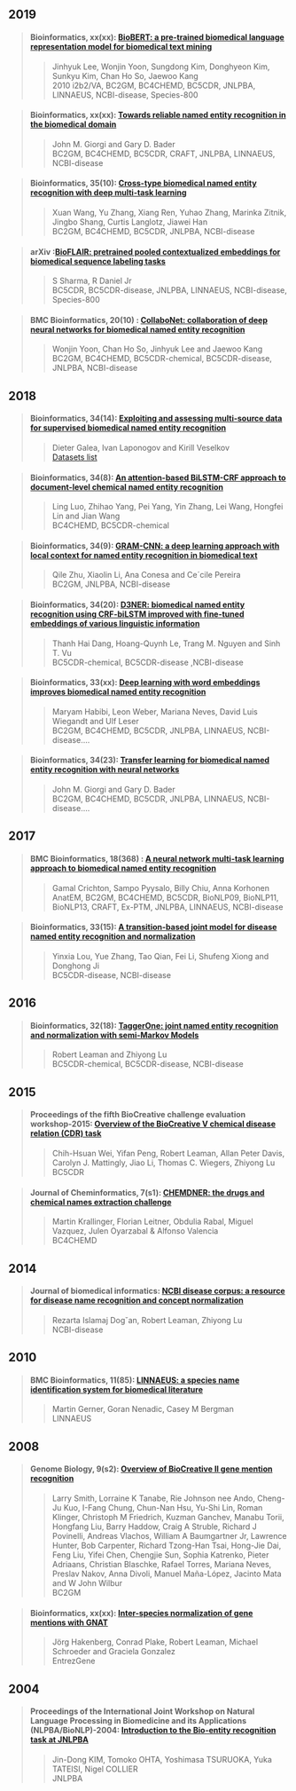 ## 2019

>#### Bioinformatics, xx(xx): [BioBERT: a pre-trained biomedical language representation model for biomedical text mining](./paper/Bioinformatics-2019_BioBERT_a_pre-trained_biomedical_language_representation_model_for_biomedical_text_mining.pdf)  
>>Jinhyuk Lee, Wonjin Yoon, Sungdong Kim, Donghyeon Kim, Sunkyu Kim, Chan Ho So, Jaewoo Kang  
>>2010 i2b2/VA, BC2GM, BC4CHEMD, BC5CDR, JNLPBA, LINNAEUS, NCBI-disease, Species-800

>#### Bioinformatics, xx(xx): [Towards reliable named entity recognition in the biomedical domain](./paper/Bioinformatics-2019_Towards_reliable_named_entity_recognition_in_the_biomedical_domain)  
>>John M. Giorgi and Gary D. Bader  
>>BC2GM, BC4CHEMD, BC5CDR, CRAFT, JNLPBA, LINNAEUS, NCBI-disease

>#### Bioinformatics, 35(10): [Cross-type biomedical named entity recognition with deep multi-task learning](./paper/Bioinformatics-2019_Cross-type_biomedical_named_entity_recognition_with_deep_multi-task_learning.pdf)  
>>Xuan Wang, Yu Zhang, Xiang Ren, Yuhao Zhang, Marinka Zitnik, Jingbo Shang, Curtis Langlotz, Jiawei Han  
>>BC2GM, BC4CHEMD, BC5CDR, JNLPBA, NCBI-disease  

>#### arXiv :[BioFLAIR: pretrained pooled contextualized embeddings for biomedical sequence labeling tasks](./paper/arXiv-2019_BioFLAIR_pretrained_pooled_contextualized_embeddings_for_biomedical_sequence_labeling_tasks.pdf)
>>S Sharma, R Daniel Jr  
>>BC5CDR, BC5CDR-disease, JNLPBA, LINNAEUS, NCBI-disease, Species-800

>#### BMC Bioinformatics, 20(10) : [CollaboNet: collaboration of deep neural networks for biomedical named entity recognition](./paper/BMC_Bioinformatics-2019_CollaboNet_Collaboration_of_Deep_neural_networks_for_biomedical_named_entity)
>>Wonjin Yoon, Chan Ho So, Jinhyuk Lee and Jaewoo Kang  
>>BC2GM, BC4CHEMD, BC5CDR-chemical, BC5CDR-disease, JNLPBA, NCBI-disease


## 2018


>#### Bioinformatics, 34(14): [Exploiting and assessing multi-source data for supervised biomedical named entity recognition](./paper/Bioinformatics-2018_Exploiting_and_assessing_multi-source_data_for_supervised_biomedical_named_entity_recognition)  
>>Dieter Galea, Ivan Laponogov and Kirill Veselkov  
>>[Datasets list](./paper/supp-info-exploiting)  



>#### Bioinformatics, 34(8): [An attention-based BiLSTM-CRF approach to document-level chemical named entity recognition](./paper/Bioinformatics-2018_An_attention-based_BiLSTM-CRF_approach_to_document-level_chemical_named_entity_recognition)  
>>Ling Luo, Zhihao Yang, Pei Yang, Yin Zhang, Lei Wang, Hongfei Lin and Jian Wang  
>>BC4CHEMD, BC5CDR-chemical


>#### Bioinformatics, 34(9): [GRAM-CNN: a deep learning approach with local context for named entity recognition in biomedical text](./paper/Bioinformatics-2018_GRAM-CNN_a_deep_learning_approach_with_local_context_for_named_entity_recognition_in_biomedical_texts)  
>>Qile Zhu, Xiaolin Li, Ana Conesa and Ce´cile Pereira  
>>BC2GM, JNLPBA, NCBI-disease


>#### Bioinformatics, 34(20): [D3NER: biomedical named entity recognition using CRF-biLSTM improved with fine-tuned embeddings of various linguistic information](./paper/Bioinformatics-2018_D3NER_biomedical_named_entity_recognition_using_CRF-biLSTM_improved_with_fine-tuned_embeddings_of_various_linguistic_information)  
>>Thanh Hai Dang, Hoang-Quynh Le, Trang M. Nguyen and Sinh T. Vu  
>>BC5CDR-chemical, BC5CDR-disease ,NCBI-disease

>#### Bioinformatics, 33(xx): [Deep learning with word embeddings improves biomedical named entity recognition](./paper/Bioinformatics-2018_Deep_learning_with_word_embeddings_improves_biomedical_named_entity_recognition)  
>>Maryam Habibi, Leon Weber, Mariana Neves, David Luis Wiegandt and Ulf Leser  
>> BC2GM, BC4CHEMD, BC5CDR, JNLPBA, LINNAEUS, NCBI-disease....

>#### Bioinformatics, 34(23): [Transfer learning for biomedical named entity recognition with neural networks](./paper/Bioinformatics-2018_Transfer_learning_for_biomedical_named_entity_recognition_with_neural_networks)  
>>John M. Giorgi and Gary D. Bader  
>> BC2GM, BC4CHEMD, BC5CDR, JNLPBA, LINNAEUS, NCBI-disease....

## 2017

>#### BMC Bioinformatics, 18(368) : [A neural network multi-task learning approach to biomedical named entity recognition](./paper/BMC_Bioinformatics-2017_A_neural_network_multi-task_learning.pdf)
>>Gamal Crichton, Sampo Pyysalo, Billy Chiu, Anna Korhonen  
>> AnatEM, BC2GM, BC4CHEMD, BC5CDR, BioNLP09, BioNLP11, BioNLP13, CRAFT, Ex-PTM, JNLPBA, LINNAEUS, NCBI-disease


>#### Bioinformatics, 33(15): [A transition-based joint model for disease named entity recognition and normalization](./paper/Bioinformatics-2017_A_transition-based_joint_model_for_disease_named_entity_recognition_and_normalization)  
>>Yinxia Lou, Yue Zhang, Tao Qian, Fei Li, Shufeng Xiong and Donghong Ji   
>>BC5CDR-disease, NCBI-disease  

## 2016

>#### Bioinformatics, 32(18): [TaggerOne: joint named entity recognition and normalization with semi-Markov Models](./paper/Bioinformatics-2016_TaggerOne_joint_named_entity_recognition_and_normalization_with_semi-Markov_Models)  
>>Robert Leaman and Zhiyong Lu   
>>BC5CDR-chemical, BC5CDR-disease, NCBI-disease  

## 2015

>#### Proceedings of the fifth BioCreative challenge evaluation workshop-2015: [Overview of the BioCreative V chemical disease relation (CDR) task](/bioNER/paper/Proceedings_of_the_fifth_BioCreative_challenge_evaluation_workshop-2015_Overview_of_the_BioCreative_V_Chemical_Disease.pdf)
>>Chih-Hsuan Wei, Yifan Peng, Robert Leaman, Allan Peter Davis, Carolyn J. Mattingly, Jiao Li, Thomas C. Wiegers, Zhiyong Lu  
>>BC5CDR  

>#### Journal of Cheminformatics, 7(s1): [CHEMDNER: the drugs and chemical names extraction challenge](./paper/Journal_of_Cheminformatics-2015_CHEMDNER_The_drugs_and_chemical_names.pdf)
>>Martin Krallinger, Florian Leitner, Obdulia Rabal, Miguel Vazquez, Julen Oyarzabal & Alfonso Valencia   
>>BC4CHEMD

## 2014

>#### Journal of biomedical informatics: [NCBI disease corpus: a resource for disease name recognition and concept normalization](./paper/Journal_of_biomedical_informatics-2014_NCBI_disease_corpus_A_resource_for_disease_name_recognition.pdf)
>>Rezarta Islamaj Dog˘an, Robert Leaman, Zhiyong Lu  
>>NCBI-disease 

## 2010 
>#### BMC Bioinformatics, 11(85): [LINNAEUS: a species name identification system for biomedical literature](./paper/BMC_Bioinformatics-2010_LINNAEUS_a_species_name_identification_system.pdf) 
>>Martin Gerner, Goran Nenadic, Casey M Bergman  
>>LINNAEUS

## 2008 
>#### Genome Biology, 9(s2): [Overview of BioCreative II gene mention recognition](./paper/Genome_Biology-2008_Overview_of_BioCreative_II_gene_mention_recognition.pdf)
>> Larry Smith, Lorraine K Tanabe, Rie Johnson nee Ando, Cheng-Ju Kuo, I-Fang Chung, Chun-Nan Hsu, Yu-Shi Lin, Roman Klinger, 
Christoph M Friedrich, Kuzman Ganchev, Manabu Torii, Hongfang Liu, 
Barry Haddow, Craig A Struble, Richard J Povinelli, Andreas Vlachos, 
William A Baumgartner Jr, Lawrence Hunter, Bob Carpenter, 
Richard Tzong-Han Tsai, Hong-Jie Dai, Feng Liu, Yifei Chen, 
Chengjie Sun, Sophia Katrenko, Pieter Adriaans, Christian Blaschke, 
Rafael Torres, Mariana Neves, Preslav Nakov, Anna Divoli, 
Manuel Maña-López, Jacinto Mata and W John Wilbur  
>> BC2GM

>#### Bioinformatics, xx(xx): [Inter-species normalization of gene mentions with GNAT](./paper/Bioinformatics-2008_Inter-species_normalization_of_gene_mentions_with_GNAT)  
>>Jörg Hakenberg, Conrad Plake, Robert Leaman, Michael Schroeder and Graciela Gonzalez  
>>EntrezGene




## 2004 

>#### Proceedings of the International Joint Workshop on Natural Language Processing in Biomedicine and its Applications (NLPBA/BioNLP)-2004: [Introduction to the Bio-entity recognition task at JNLPBA](./paper/NLPBA_BioNLP-2004_Introduction_to_the_bio-entity_recognition_task_at_JNLPBA.pdf)
>> Jin-Dong KIM, Tomoko OHTA, Yoshimasa TSURUOKA, Yuka TATEISI, Nigel COLLIER  
>> JNLPBA
